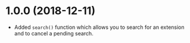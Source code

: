 # 1.0.0 (2018-12-11)

- Added `search()` function which allows you to search for an extension and to cancel a pending search.

